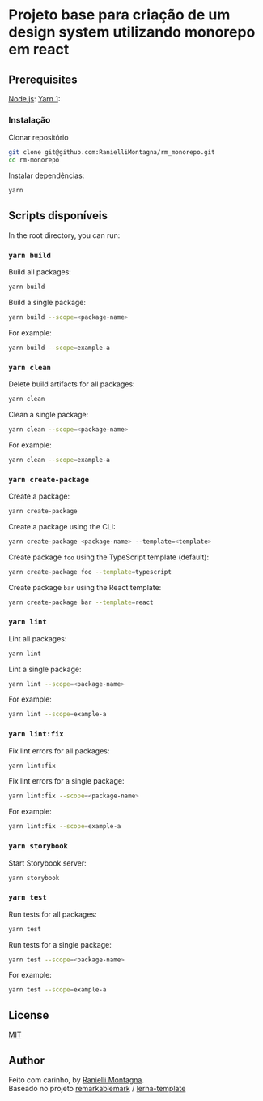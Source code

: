 # Projeto base para criação de um design system utilizando monorepo em react

## Prerequisites

[Node.js](https://nodejs.org/):
[Yarn 1](https://classic.yarnpkg.com/):

### Instalação

Clonar repositório

```sh
git clone git@github.com:RanielliMontagna/rm_monorepo.git
cd rm-monorepo
```

Instalar dependências:

```sh
yarn
```

## Scripts disponíveis

In the root directory, you can run:

### `yarn build`

Build all packages:

```sh
yarn build
```

Build a single package:

```sh
yarn build --scope=<package-name>
```

For example:

```sh
yarn build --scope=example-a
```

### `yarn clean`

Delete build artifacts for all packages:

```sh
yarn clean
```

Clean a single package:

```sh
yarn clean --scope=<package-name>
```

For example:

```sh
yarn clean --scope=example-a
```

### `yarn create-package`

Create a package:

```sh
yarn create-package
```

Create a package using the CLI:

```sh
yarn create-package <package-name> --template=<template>
```

Create package `foo` using the TypeScript template (default):

```sh
yarn create-package foo --template=typescript
```

Create package `bar` using the React template:

```sh
yarn create-package bar --template=react
```

### `yarn lint`

Lint all packages:

```sh
yarn lint
```

Lint a single package:

```sh
yarn lint --scope=<package-name>
```

For example:

```sh
yarn lint --scope=example-a
```

### `yarn lint:fix`

Fix lint errors for all packages:

```sh
yarn lint:fix
```

Fix lint errors for a single package:

```sh
yarn lint:fix --scope=<package-name>
```

For example:

```sh
yarn lint:fix --scope=example-a
```

### `yarn storybook`

Start Storybook server:

```sh
yarn storybook
```

### `yarn test`

Run tests for all packages:

```sh
yarn test
```

Run tests for a single package:

```sh
yarn test --scope=<package-name>
```

For example:

```sh
yarn test --scope=example-a
```

## License

[MIT](LICENSE)

## Author

Feito com carinho, by [Ranielli Montagna](https://www.ranimontagna.com/). </br>
Baseado no projeto [remarkablemark](https://github.com/remarkablemark) / [lerna-template](https://github.com/remarkablemark/lerna-template)
